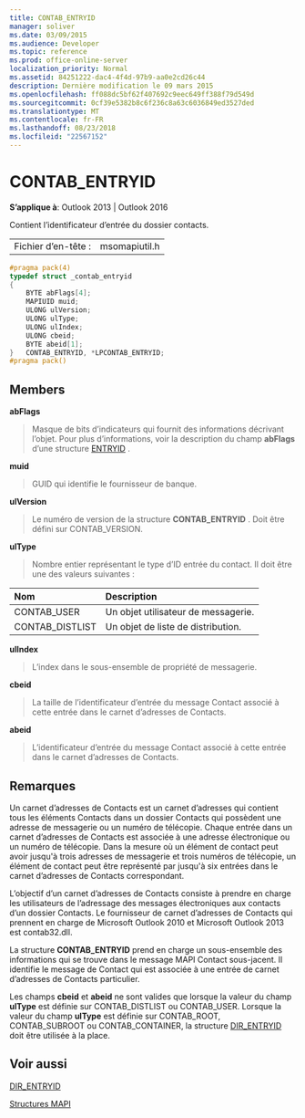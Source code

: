 ```yaml
---
title: CONTAB_ENTRYID
manager: soliver
ms.date: 03/09/2015
ms.audience: Developer
ms.topic: reference
ms.prod: office-online-server
localization_priority: Normal
ms.assetid: 84251222-dac4-4f4d-97b9-aa0e2cd26c44
description: Dernière modification le 09 mars 2015
ms.openlocfilehash: ff088dc5bf62f407692c9eec649ff388f79d549d
ms.sourcegitcommit: 0cf39e5382b8c6f236c8a63c6036849ed3527ded
ms.translationtype: MT
ms.contentlocale: fr-FR
ms.lasthandoff: 08/23/2018
ms.locfileid: "22567152"
---
```

# <a name="contabentryid"></a>CONTAB_ENTRYID

  
  
**S’applique à**: Outlook 2013 | Outlook 2016 
  
Contient l’identificateur d’entrée du dossier contacts.
  
|||
|:-----|:-----|
|Fichier d’en-tête :  <br/> |msomapiutil.h  <br/> |
   
```cpp
#pragma pack(4) 
typedef struct _contab_entryid
{
    BYTE abFlags[4];
    MAPIUID muid;
    ULONG ulVersion;
    ULONG ulType;
    ULONG ulIndex;
    ULONG cbeid;
    BYTE abeid[1];
}   CONTAB_ENTRYID, *LPCONTAB_ENTRYID;
#pragma pack() 
```

## <a name="members"></a>Members

 **abFlags**
  
> Masque de bits d’indicateurs qui fournit des informations décrivant l’objet. Pour plus d’informations, voir la description du champ **abFlags** d’une structure [ENTRYID](entryid.md) . 
    
 **muid**
  
> GUID qui identifie le fournisseur de banque.
    
 **ulVersion**
  
> Le numéro de version de la structure **CONTAB_ENTRYID** . Doit être défini sur CONTAB_VERSION. 
    
 **ulType**
  
> Nombre entier représentant le type d’ID entrée du contact. Il doit être une des valeurs suivantes :
    
|**Nom**|**Description**|
|:-----|:-----|
|CONTAB_USER  <br/> |Un objet utilisateur de messagerie.  <br/> |
|CONTAB_DISTLIST  <br/> |Un objet de liste de distribution.  <br/> |
   
 **ulIndex**
  
> L’index dans le sous-ensemble de propriété de messagerie.
    
 **cbeid**
  
> La taille de l’identificateur d’entrée du message Contact associé à cette entrée dans le carnet d’adresses de Contacts.
    
 **abeid**
  
> L’identificateur d’entrée du message Contact associé à cette entrée dans le carnet d’adresses de Contacts.
    
## <a name="remarks"></a>Remarques

Un carnet d’adresses de Contacts est un carnet d’adresses qui contient tous les éléments Contacts dans un dossier Contacts qui possèdent une adresse de messagerie ou un numéro de télécopie. Chaque entrée dans un carnet d’adresses de Contacts est associée à une adresse électronique ou un numéro de télécopie. Dans la mesure où un élément de contact peut avoir jusqu'à trois adresses de messagerie et trois numéros de télécopie, un élément de contact peut être représenté par jusqu'à six entrées dans le carnet d’adresses de Contacts correspondant.
  
L’objectif d’un carnet d’adresses de Contacts consiste à prendre en charge les utilisateurs de l’adressage des messages électroniques aux contacts d’un dossier Contacts. Le fournisseur de carnet d’adresses de Contacts qui prennent en charge de Microsoft Outlook 2010 et Microsoft Outlook 2013 est contab32.dll.
  
La structure **CONTAB_ENTRYID** prend en charge un sous-ensemble des informations qui se trouve dans le message MAPI Contact sous-jacent. Il identifie le message de Contact qui est associée à une entrée de carnet d’adresses de Contacts particulier. 
  
Les champs **cbeid** et **abeid** ne sont valides que lorsque la valeur du champ **ulType** est définie sur CONTAB_DISTLIST ou CONTAB_USER. Lorsque la valeur du champ **ulType** est définie sur CONTAB_ROOT, CONTAB_SUBROOT ou CONTAB_CONTAINER, la structure [DIR_ENTRYID](dir_entryid.md) doit être utilisée à la place. 
  
## <a name="see-also"></a>Voir aussi



[DIR_ENTRYID](dir_entryid.md)


[Structures MAPI](mapi-structures.md)

